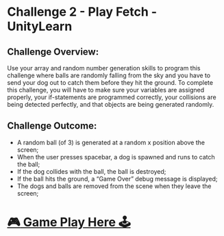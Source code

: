 # Challenge 2 - Play Fetch - UnityLearn

## Challenge Overview: 

Use your array and random number generation skills to program this challenge where balls are randomly falling from the sky and you have to send your dog out to catch them before they hit the ground. To complete this challenge, you will have to make sure your variables are assigned properly, your if-statements are programmed correctly, your collisions are being detected perfectly, and that objects are being generated randomly.

## Challenge Outcome:

- A random ball (of 3) is generated at a random x position above the screen;
- When the user presses spacebar, a dog is spawned and runs to catch the ball;
- If the dog collides with the ball, the ball is destroyed;
- If the ball hits the ground, a “Game Over” debug message is displayed;
- The dogs and balls are removed from the scene when they leave the screen;

# [:video_game: Game Play Here :joystick:](https://play.unity.com/mg/other/wbgl-w2ph)
